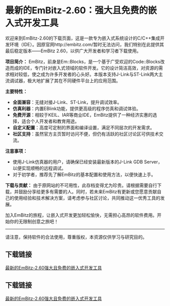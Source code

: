 # 最新的EmBitz-2.60：强大且免费的嵌入式开发工具

欢迎来到EmBitz-2.60的下载页面，这是一款专为嵌入式系统设计的C/C++集成开发环境（IDE）。因原官网http://embitz.com/暂时无法访问，我们特别在此提供其最后稳定版本——EmBitz 2.60，以供广大开发者和学习者下载使用。

**项目简介：**
EmBitz，前身是Em::Blocks，是一个基于广受欢迎的Code::Blocks改造而成的IDE，专门针对嵌入式领域的软件开发。它的设计简洁高效，对资源的需求相对较低，使之成为许多开发者的心头好。本版本支持J-Link与ST-Link两大主流调试器，极大地扩展了其在不同硬件平台上的应用范围。

**主要特性：**
- **全面兼容**：无缝对接J-Link、ST-Link，提升调试效率。
- **仿真利器**：内置EBlink功能，提供更高级的程序仿真和调试体验。
- **免费开源**：相较于KEIL、IAR等商业IDE，EmBitz提供了一种经济实惠的选择，适合个人开发者和教育用途。
- **自定义配置**：高度可定制的界面和编译设置，满足不同层次的开发需求。
- **社区支持**：虽然官方主页暂时访问不便，但仍有活跃的社区讨论区可供技术交流。

**注意事项：**
- 使用J-Link仿真器的用户，请确保已经安装最新版本的J-Link GDB Server，以便实现顺畅的远程调试。
- 对于初学者，推荐先了解EmBitz的基本配置和使用方法，以便快速上手。

**下载与贡献：**
由于原网站的不可用性，此存档变得尤为珍贵。请根据需要自行下载，并鼓励分享给更多有需要的人。同时，若未来EmBitz有更新或您愿意贡献自己的使用经验和技术解决方案，请考虑参与社区讨论，共同推动这一优秀工具的发展。

加入EmBitz的旅程，让嵌入式开发更加轻松愉快，无需担心高昂的软件费用。开始你的无限制创意之旅吧！

---

请注意，保持软件的合法使用，尊重版权，本资源仅供学习与研究目的。

## 下载链接

[最新的EmBitz-2.60强大且免费的嵌入式开发工具](https://pan.quark.cn/s/75dede94133b)

## 下载链接

[最新的EmBitz-2.60强大且免费的嵌入式开发工具](https://pan.quark.cn/s/10f68b5d8c78)